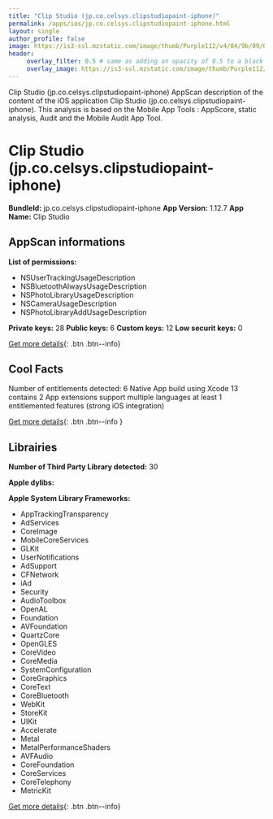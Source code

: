 ```yaml
---
title: "Clip Studio (jp.co.celsys.clipstudiopaint-iphone)"
permalink: /apps/ios/jp.co.celsys.clipstudiopaint-iphone.html
layout: single
author_profile: false
image: https://is3-ssl.mzstatic.com/image/thumb/Purple112/v4/04/9b/09/049b099e-23b4-2f32-465f-32d9c7c87346/AppIcon-1x_U007emarketing-0-6-0-85-220.png/512x512bb.jpg
header: 
     overlay_filter: 0.5 # same as adding an opacity of 0.5 to a black background
     overlay_image: https://is3-ssl.mzstatic.com/image/thumb/Purple112/v4/04/9b/09/049b099e-23b4-2f32-465f-32d9c7c87346/AppIcon-1x_U007emarketing-0-6-0-85-220.png/512x512bb.jpg
---
```

Clip Studio (jp.co.celsys.clipstudiopaint-iphone) AppScan description of the content of the iOS application Clip Studio (jp.co.celsys.clipstudiopaint-iphone). This analysis is based on the Mobile App Tools : AppScore, static analysis, Audit and the Mobile Audit App Tool.

# Clip Studio (jp.co.celsys.clipstudiopaint-iphone)

**BundleId:** jp.co.celsys.clipstudiopaint-iphone
**App Version:** 1.12.7
**App Name:** Clip Studio


## AppScan informations 

**List of permissions:** 
- NSUserTrackingUsageDescription
- NSBluetoothAlwaysUsageDescription
- NSPhotoLibraryUsageDescription
- NSCameraUsageDescription
- NSPhotoLibraryAddUsageDescription
  
  
**Private keys:** 28
**Public keys:** 6
**Custom keys:** 12
**Low securit keys:** 0
  
[Get more details](/pricing.html){: .btn .btn--info}

## Cool Facts

Number of entitlements detected: 6
Native App
build using Xcode 13
contains 2 App extensions
support multiple languages
at least 1 entitlemented features (strong iOS integration)
  
[Get more details](/pricing.html){: .btn .btn--info }

## Librairies 
**Number of Third Party Library detected:** 30


**Apple dylibs:**


**Apple System Library Frameworks:**
- AppTrackingTransparency
- AdServices
- CoreImage
- MobileCoreServices
- GLKit
- UserNotifications
- AdSupport
- CFNetwork
- iAd
- Security
- AudioToolbox
- OpenAL
- Foundation
- AVFoundation
- QuartzCore
- OpenGLES
- CoreVideo
- CoreMedia
- SystemConfiguration
- CoreGraphics
- CoreText
- CoreBluetooth
- WebKit
- StoreKit
- UIKit
- Accelerate
- Metal
- MetalPerformanceShaders
- AVFAudio
- CoreFoundation
- CoreServices
- CoreTelephony
- MetricKit


  
[Get more details](/pricing.html){: .btn .btn--info}


